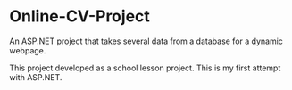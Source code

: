 # Online-CV-Project
An ASP.NET project that takes several data from a database for a dynamic webpage.

This project developed as a school lesson project. This is my first attempt with ASP.NET.
